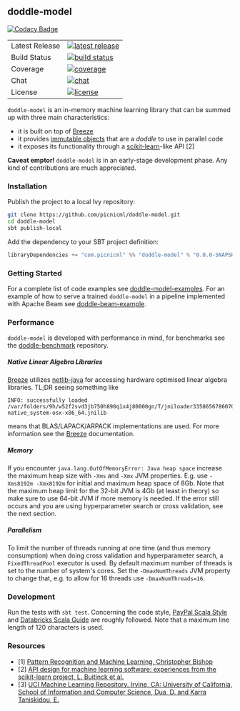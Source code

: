 ## doddle-model

[![Codacy Badge](https://api.codacy.com/project/badge/Grade/f6ab9a9bdfeb47d8bc45c9017b5e704e)](https://app.codacy.com/app/inejc/doddle-model?utm_source=github.com&utm_medium=referral&utm_content=picnicml/doddle-model&utm_campaign=Badge_Grade_Settings)

<table>
<tr>
  <td>Latest Release</td>
  <td>
    <a href="https://github.com/picnicml/doddle-model/releases">
    <img src="https://img.shields.io/github/release/picnicml/doddle-model.svg?style=flat-square&label=version" alt="latest release"/>
    </a>
  </td>
</tr>
<tr>
  <td>Build Status</td>
  <td>
    <a href="https://circleci.com/gh/picnicml/doddle-model">
    <img src="https://img.shields.io/circleci/project/github/picnicml/doddle-model/master.svg?style=flat-square" alt="build status"/>
    </a>
  </td>
</tr>
<tr>
  <td>Coverage</td>
  <td>
    <a href="https://codecov.io/gh/picnicml/doddle-model">
    <img src="https://img.shields.io/codecov/c/github/picnicml/doddle-model.svg?style=flat-square&label=codecov" alt="coverage"/>
    </a>
  </td>
</tr>
<tr>
  <td>Chat</td>
  <td>
    <a href="https://gitter.im/picnicml/doddle-model">
    <img src="https://img.shields.io/gitter/room/nwjs/nw.js.svg?style=flat-square&label=picnicml" alt="chat"/>
    </a>
  </td>
</tr>
<tr>
  <td>License</td>
  <td>
    <a href="https://github.com/picnicml/doddle-model/blob/master/LICENSE">
    <img src="https://img.shields.io/github/license/picnicml/doddle-model.svg?style=flat-square" alt="license"/>
    </a>
  </td>
</tr>
</table>

`doddle-model` is an in-memory machine learning library that can be summed up with three main characteristics:
* it is built on top of [Breeze](https://github.com/scalanlp/breeze)
* it provides [immutable objects](https://en.wikipedia.org/wiki/Immutable_object) that are a _doddle_ to use in parallel code
* it exposes its functionality through a [scikit-learn](https://github.com/scikit-learn/scikit-learn)-like API [2]

**Caveat emptor!** `doddle-model` is in an early-stage development phase. Any kind of contributions are much appreciated.

### Installation
Publish the project to a local Ivy repository:
```bash
git clone https://github.com/picnicml/doddle-model.git
cd doddle-model
sbt publish-local
```

Add the dependency to your SBT project definition:
```scala
libraryDependencies += "com.picnicml" %% "doddle-model" % "0.0.0-SNAPSHOT"
```

### Getting Started
For a complete list of code examples see [doddle-model-examples](https://github.com/picnicml/doddle-model-examples). For an example of how to serve a trained `doddle-model` in a pipeline implemented with Apache Beam see [doddle-beam-example](https://github.com/picnicml/doddle-beam-example).

### Performance
`doddle-model` is developed with performance in mind, for benchmarks see the [doddle-benchmark](https://github.com/picnicml/doddle-benchmark) repository.

##### Native Linear Algebra Libraries
[Breeze](https://github.com/scalanlp/breeze) utilizes [netlib-java](https://github.com/fommil/netlib-java) for accessing hardware optimised linear algebra libraries. TL;DR seeing something like
```
INFO: successfully loaded /var/folders/9h/w52f2svd3jb750h890q1x4j80000gn/T/jniloader3358656786070405996netlib-native_system-osx-x86_64.jnilib
```
means that BLAS/LAPACK/ARPACK implementations are used. For more information see the [Breeze](https://github.com/scalanlp/breeze) documentation.

##### Memory
If you encounter `java.lang.OutOfMemoryError: Java heap space` increase the maximum heap size with `-Xms` and `-Xmx` JVM properties. E.g. use `-Xms8192m -Xmx8192m` for initial and maximum heap space of 8Gb. Note that the maximum heap limit for the 32-bit JVM is 4Gb (at least in theory) so make sure to use 64-bit JVM if more memory is needed. If the error still occurs and you are using hyperparameter search or cross validation, see the next section.

##### Parallelism
To limit the number of threads running at one time (and thus memory consumption) when doing cross validation and hyperparameter search, a `FixedThreadPool` executor is used. By default maximum number of threads is set to the number of system's cores. Set the `-DmaxNumThreads` JVM property to change that, e.g. to allow for 16 threads use `-DmaxNumThreads=16`.

### Development
Run the tests with `sbt test`. Concerning the code style, [PayPal Scala Style](https://github.com/paypal/scala-style-guide) and [Databricks Scala Guide](https://github.com/databricks/scala-style-guide) are roughly followed. Note that a maximum line length of 120 characters is used.

### Resources
* [1] [Pattern Recognition and Machine Learning, Christopher Bishop](http://www.springer.com/gp/book/9780387310732)
* [2] [API design for machine learning software: experiences from the scikit-learn project, L. Buitinck et al.](https://arxiv.org/abs/1309.0238)
* [3] [UCI Machine Learning Repository. Irvine, CA: University of California, School of Information and Computer Science, Dua, D. and Karra Taniskidou, E.](http://archive.ics.uci.edu/ml)
